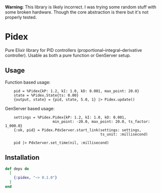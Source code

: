 **Warning**: This library is likely incorrect. I was trying some random stuff with some broken hardware. Though the core abstraction is there but it's not properly tested. 

# Pidex

Pure Elixir library for PID controllers (proportional–integral–derivative controller). Usable as both a pure function or GenServer setup.

## Usage

Function based usage: 
```
    pid = %Pidex{kP: 1.2, kI: 1.0, kD: 0.001, max_point: 20.0}
    state = %Pidex.State{ts: 0.00}
    {output, state} = {pid, state, 5.0, 1} |> Pidex.update()

```

GenServer based usage: 
```
    settings = %Pidex.Pidex{kP: 1.2, kI: 1.0, kD: 0.001,
                      min_point: -20.0, max_point: 20.0, ts_factor: 1_000.0}
    {:ok, pid} = Pidex.PdxServer.start_link(settings: settings,
                                            ts_unit: :millisecond)

    pid |> PdxServer.set_time(nil, :millisecond)

```



## Installation

```elixir
def deps do
  [
    {:pidex, "~> 0.1.0"}
  ]
end
```
